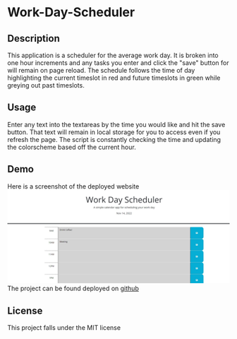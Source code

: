 # Work-Day-Scheduler

## Description 

This application is a scheduler for the average work day.  It is broken into one hour increments and any tasks you enter and click the "save" button for will remain on page reload.  The schedule follows the time of day highlighting the current timeslot in red and future timeslots in green while greying out past timeslots.

## Usage

Enter any text into the textareas by the time you would like and hit the save button.  That text will remain in local storage for you to access even if you refresh the page.  The script is constantly checking the time and updating the colorscheme based off the current hour.  

## Demo

Here is a screenshot of the deployed website ![image](assets/Images/demo.JPG)
The project can be found deployed on [github](https://humzashaukat.github.io/Work-Day-Scheduler/)

## License

This project falls under the MIT license